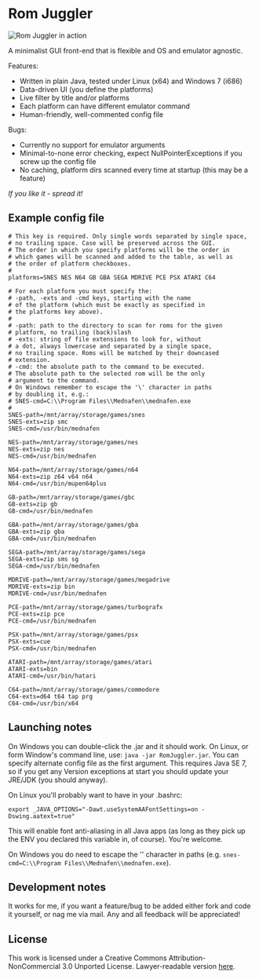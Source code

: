 # Rom Juggler

![Rom Juggler in action](https://raw.github.com/drbig/romjuggler/master/romjuggler.png)

A minimalist GUI front-end that is flexible and OS and emulator agnostic.

Features:

- Written in plain Java, tested under Linux (x64) and Windows 7 (i686)
- Data-driven UI (you define the platforms)
- Live filter by title and/or platforms
- Each platform can have different emulator command
- Human-friendly, well-commented config file

Bugs:

- Currently no support for emulator arguments
- Minimal-to-none error checking, expect NullPointerExceptions if you screw up the config file
- No caching, platform dirs scanned every time at startup (this may be a feature)

*If you like it - spread it!*

## Example config file

```
# This key is required. Only single words separated by single space,
# no trailing space. Case will be preserved across the GUI.
# The order in which you specify platforms will be the order in
# which games will be scanned and added to the table, as well as
# the order of platform checkboxes.
#
platforms=SNES NES N64 GB GBA SEGA MDRIVE PCE PSX ATARI C64

# For each platform you must specify the:
# -path, -exts and -cmd keys, starting with the name
# of the platform (which must be exactly as specified in
# the platforms key above).
#
# -path: path to the directory to scan for roms for the given
# platform, no trailing (back)slash
# -exts: string of file extensions to look for, without
# a dot, always lowercase and separated by a single space,
# no trailing space. Roms will be matched by their downcased 
# extension.
# -cmd: the absolute path to the command to be executed.
# The absolute path to the selected rom will be the only
# argument to the command.
# On Windows remember to escape the '\' character in paths
# by doubling it, e.g.:
# SNES-cmd=C:\\Program Files\\Mednafen\\mednafen.exe
#
SNES-path=/mnt/array/storage/games/snes
SNES-exts=zip smc
SNES-cmd=/usr/bin/mednafen

NES-path=/mnt/array/storage/games/nes
NES-exts=zip nes
NES-cmd=/usr/bin/mednafen

N64-path=/mnt/array/storage/games/n64
N64-exts=zip z64 v64 n64
N64-cmd=/usr/bin/mupen64plus

GB-path=/mnt/array/storage/games/gbc
GB-exts=zip gb
GB-cmd=/usr/bin/mednafen

GBA-path=/mnt/array/storage/games/gba
GBA-exts=zip gba
GBA-cmd=/usr/bin/mednafen

SEGA-path=/mnt/array/storage/games/sega
SEGA-exts=zip sms sg
SEGA-cmd=/usr/bin/mednafen

MDRIVE-path=/mnt/array/storage/games/megadrive
MDRIVE-exts=zip bin
MDRIVE-cmd=/usr/bin/mednafen

PCE-path=/mnt/array/storage/games/turbografx
PCE-exts=zip pce
PCE-cmd=/usr/bin/mednafen

PSX-path=/mnt/array/storage/games/psx
PSX-exts=cue
PSX-cmd=/usr/bin/mednafen

ATARI-path=/mnt/array/storage/games/atari
ATARI-exts=bin
ATARI-cmd=/usr/bin/hatari

C64-path=/mnt/array/storage/games/commodore
C64-exts=d64 t64 tap prg
C64-cmd=/usr/bin/x64
```

## Launching notes

On Windows you can double-click the .jar and it should work. On Linux, or form Window's command line, use: ```java -jar RomJuggler.jar```.
You can specify alternate config file as the first argument.
This requires Java SE 7, so if you get any Version exceptions at start you should update your JRE/JDK (you should anyway).

On Linux you'll probably want to have in your .bashrc:

```
export _JAVA_OPTIONS="-Dawt.useSystemAAFontSettings=on -Dswing.aatext=true"
```

This will enable font anti-aliasing in all Java apps (as long as they pick up the ENV you declared this variable in, of course). You're welcome.

On Windows you do need to escape the '\' character in paths (e.g. ```snes-cmd=C:\\Program Files\\Mednafen\\mednafen.exe```).

## Development notes

It works for me, if you want a feature/bug to be added either fork and code it yourself, or nag me via mail.
Any and all feedback will be appreciated!

## License

This work is licensed under a Creative Commons Attribution-NonCommercial 3.0 Unported License.
Lawyer-readable version [here](http://creativecommons.org/licenses/by-nc/3.0/legalcode).

